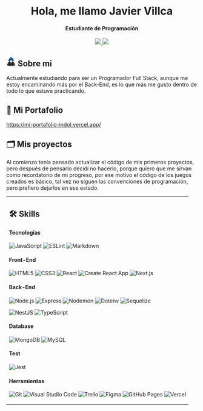<h1 align='center'>Hola, me llamo Javier Villca</h1>

<h4 align='center'>Estudiante de Programación</h4>

<div align="center">
  <a
    href='https://www.instagram.com/javiervillca11/'
    target='_blank'
    rel='noopener noreferrer'
  >
    <img src='https://img.shields.io/badge/Instagram-E4405F?style=for-the-badge&logo=instagram&logoColor=white'>
  </a>
  <a
    href='https://www.linkedin.com/in/javiervillca/'
    target='_blank'
    rel='noopener noreferrer'
  >
    <img src='https://img.shields.io/badge/LinkedIn-0077B5?style=for-the-badge&logo=linkedin&logoColor=white'>
  </a>
</div>

## <picture><img src = "https://github.com/0xAbdulKhalid/0xAbdulKhalid/raw/main/assets/mdImages/about_me.gif" width= 25px></picture> **Sobre mi**
Actualmente estudiando para ser un Programador Full Stack, aunque me estoy encaminando más por el Back-End, es lo que más me gusto dentro de todo lo que estuve practicando.

## 💼 Mi Portafolio
https://mi-portafolio-indol.vercel.app/

## 🗂 Mis proyectos
Al comienzo tenía pensado actualizar el código de mis primeros proyectos, pero después de pensarlo decidí no hacerlo, porque quiero que me sirvan como recordatorio de mi progreso, por ese motivo el código de los juegos creados es básico, tal vez no siguen las convenciones de programación, pero prefiero dejarlos en ese estado.

<table>
<tr>
  <td>

  ## 🛠️ Skills

  #### Tecnologías
  ![JavaScript](https://img.shields.io/badge/JavaScript-2B3A42?logo=javascript)
  ![ESLint](https://img.shields.io/badge/ESLint-2B3A42?logo=eslint&logoColor=%234B32C3)
  ![Markdown](https://img.shields.io/badge/Markdown-2B3A42?logo=markdown)

  #### Front-End
  ![HTML5](https://img.shields.io/badge/HTML5-2B3A42?logo=html5)
  ![CSS3](https://img.shields.io/badge/CSS3-2B3A42?logo=css3&logoColor=%231572B6)
  ![React](https://img.shields.io/badge/React-2B3A42?logo=react)
  ![Create React App](https://img.shields.io/badge/Create%20React%20App-2B3A42?logo=createreactapp)
  ![Next.js](https://img.shields.io/badge/Next.js-2B3A42?logo=nextdotjs)

  #### Back-End
  ![Node.js](https://img.shields.io/badge/Node.js-2B3A42?logo=nodedotjs)
  ![Express](https://img.shields.io/badge/Express-2B3A42?logo=express)
  ![Nodemon](https://img.shields.io/badge/Nodemon-2B3A42?logo=nodemon)
  ![Dotenv](https://img.shields.io/badge/Dotenv-2B3A42?logo=dotenv)
  ![Sequelize](https://img.shields.io/badge/Sequelize-2B3A42?logo=sequelize)

  ![NestJS](https://img.shields.io/badge/NestJS-2B3A42?logo=NestJS&logoColor=%23E0234E)
  ![TypeScript](https://img.shields.io/badge/TypeScript-2B3A42?logo=TypeScript)

  #### Database
  ![MongoDB](https://img.shields.io/badge/MongoDB-2B3A42?logo=mongodb)
  ![MySQL](https://img.shields.io/badge/MySQL-2B3A42?logo=mysql)

  #### Test
  ![Jest](https://img.shields.io/badge/Jest-2B3A42?logo=jest&logoColor=%23C21325)

  #### Herramientas
  ![Git](https://img.shields.io/badge/Git-2B3A42?logo=git)
  ![Visual Studio Code](https://img.shields.io/badge/Visual%20Studio%20Code-2B3A42?logo=visualstudiocode&logoColor=%23007ACC)
  ![Trello](https://img.shields.io/badge/Trello-2B3A42?logo=trello)
  ![Figma](https://img.shields.io/badge/Figma-2B3A42?logo=figma)
  ![GitHub Pages](https://img.shields.io/badge/GitHub%20Pages-2B3A42?logo=githubpages)
  ![Vercel](https://img.shields.io/badge/Vercel-2B3A42?logo=vercel)
  </td>
</tr>
</table>
